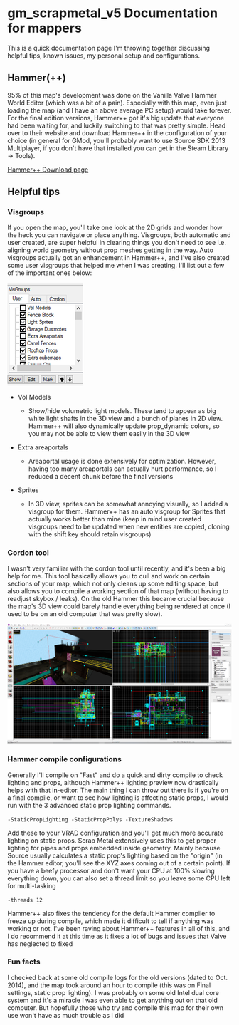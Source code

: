 # gm_scrapmetal_v5 Documentation for mappers

This is a quick documentation page I'm throwing together discussing helpful tips, known issues, my personal setup and configurations.

## Hammer(++)

95% of this map's development was done on the Vanilla Valve Hammer World Editor (which was a bit of a pain). Especially with this map, even just loading the map (and I have an above average PC setup) would take forever. For the final edition versions, Hammer++ got it's big update that everyone had been waiting for, and luckily switching to that was pretty simple. Head over to their website and download Hammer++ in the configuration of your choice (in general for GMod, you'll probably want to use Source SDK 2013 Multiplayer, if you don't have that installed you can get in the Steam Library -> Tools).

[Hammer++ Download page](https://ficool2.github.io/HammerPlusPlus-Website/download.html)

## Helpful tips

### Visgroups

If you open the map, you'll take one look at the 2D grids and wonder how the heck you can navigate or place anything. Visgroups, both automatic and user created, are super helpful in clearing things you don't need to see i.e. aligning world geometry without prop meshes getting in the way. Auto visgroups actually got an enhancement in Hammer++, and I've also created some user visgroups that helped me when I was creating. I'll list out a few of the important ones below:

![Visgroups](/img/visgroup.png)

- Vol Models
  - Show/hide volumetric light models. These tend to appear as big white light shafts in the 3D view and a bunch of planes in 2D view. Hammer++ will also dynamically update prop_dynamic colors, so you may not be able to view them easily in the 3D view

- Extra areaportals
  - Areaportal usage is done extensively for optimization. However, having too many areaportals can actually hurt performance, so I reduced a decent chunk before the final versions

- Sprites
  - In 3D view, sprites can be somewhat annoying visually, so I added a visgroup for them. Hammer++ has an auto visgroup for Sprites that actually works better than mine (keep in mind user created visgroups need to be updated when new entities are copied, cloning with the shift key should retain visgroups)

### Cordon tool

I wasn't very familiar with the cordon tool until recently, and it's been a big help for me. This tool basically allows you to cull and work on certain sections of your map, which not only cleans up some editing space, but also allows you to compile a working section of that map (without having to readjust skybox / leaks). On the old Hammer this became crucial because the map's 3D view could barely handle everything being rendered at once (I used to be on an old computer that was pretty slow).

![Cordon](/img/hammer3.png)

### Hammer compile configurations

Generally I'll compile on "Fast" and do a quick and dirty compile to check lighting and props, although Hammer++ lighting preview now drastically helps with that in-editor. The main thing I can throw out there is if you're on a final compile, or want to see how lighting is affecting static props, I would run with the 3 advanced static prop lighting commands.

`-StaticPropLighting -StaticPropPolys -TextureShadows`

Add these to your VRAD configuration and you'll get much more accurate lighting on static props. Scrap Metal extensively uses this to get proper lighting for pipes and props embedded inside geometry. Mainly because Source usually calculates a static prop's lighting based on the "origin" (in the Hammer editor, you'll see the XYZ axes coming out of a certain point). If you have a beefy processor and don't want your CPU at 100% slowing everything down, you can also set a thread limit so you leave some CPU left for multi-tasking

`-threads 12`

Hammer++ also fixes the tendency for the default Hammer compiler to freeze up during compile, which made it difficult to tell if anything was working or not. I've been raving about Hammer++ features in all of this, and I do recommend it at this time as it fixes a lot of bugs and issues that Valve has neglected to fixed

### Fun facts

I checked back at some old compile logs for the old versions (dated to Oct. 2014), and the map took around an hour to compile (this was on Final settings, static prop lighting). I was probably on some old Intel dual core system and it's a miracle I was even able to get anything out on that old computer. But hopefully those who try and compile this map for their own use won't have as much trouble as I did
